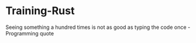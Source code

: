 # Training-Rust
Seeing something a hundred times is not as good as typing the code once - Programming quote

